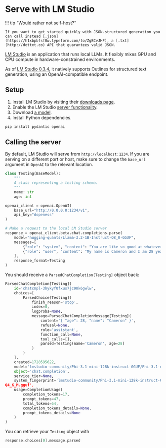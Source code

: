 # Serve with LM Studio

!!! tip "Would rather not self-host?"

    If you want to get started quickly with JSON-structured generation you can call instead [.json](https://h1xbpbfsf0w.typeform.com/to/ZgBCvJHF), a [.txt](http://dottxt.co) API that guarantees valid JSON.

[LM Studio](https://lmstudio.ai/) is an application that runs local LLMs. It flexibly mixes GPU and CPU compute in hardware-constrained environments.

As of [LM Studio 0.3.4](https://lmstudio.ai/blog/lmstudio-v0.3.4), it natively supports Outlines for structured text generation, using an OpenAI-compatible endpoint.

## Setup

1. Install LM Studio by visiting their [downloads page](https://lmstudio.ai/download).
2. Enable the LM Studio [server functionality](https://lmstudio.ai/docs/basics/server).
3. Download [a model](https://lmstudio.ai/docs/basics#1-download-an-llm-to-your-computer).
4. Install Python dependencies.
```bash
pip install pydantic openai
```

## Calling the server

By default, LM Studio will serve from `http://localhost:1234`. If you are serving on a different port or host, make sure to change the `base_url` argument in `OpenAI` to the relevant location.

```python
class Testing(BaseModel):
    """
    A class representing a testing schema.
    """
    name: str
    age: int

openai_client = openai.OpenAI(
    base_url="http://0.0.0.0:1234/v1",
    api_key="dopeness"
)

# Make a request to the local LM Studio server
response = openai_client.beta.chat.completions.parse(
    model="hugging-quants/Llama-3.2-1B-Instruct-Q8_0-GGUF",
    messages=[
        {"role": "system", "content": "You are like so good at whatever you do."},
        {"role": "user", "content": "My name is Cameron and I am 28 years old. What's my name and age?"}
    ],
    response_format=Testing
)
```

You should receive a `ParsedChatCompletion[Testing]` object back:

```python
ParsedChatCompletion[Testing](
    id='chatcmpl-3hykyf0fxus7jc90k6gwlw',
    choices=[
        ParsedChoice[Testing](
            finish_reason='stop',
            index=0,
            logprobs=None,
            message=ParsedChatCompletionMessage[Testing](
                content='{ "age": 28, "name": "Cameron" }',
                refusal=None,
                role='assistant',
                function_call=None,
                tool_calls=[],
                parsed=Testing(name='Cameron', age=28)
            )
        )
    ],
    created=1728595622,
    model='lmstudio-community/Phi-3.1-mini-128k-instruct-GGUF/Phi-3.1-mini-128k-instruct-Q4_K_M.gguf',
    object='chat.completion',
    service_tier=None,
    system_fingerprint='lmstudio-community/Phi-3.1-mini-128k-instruct-GGUF/Phi-3.1-mini-128k-instruct-
Q4_K_M.gguf',
    usage=CompletionUsage(
        completion_tokens=17,
        prompt_tokens=47,
        total_tokens=64,
        completion_tokens_details=None,
        prompt_tokens_details=None
    )
)
```

You can retrieve your `Testing` object with 

```python
response.choices[0].message.parsed
```
